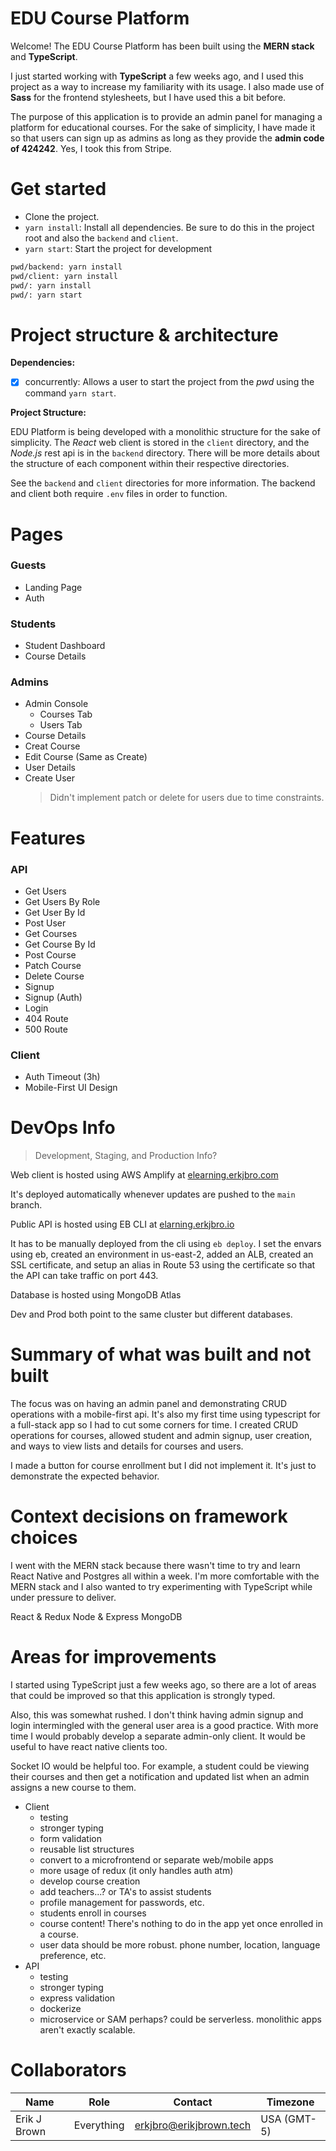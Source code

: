 # EDU Course Platform

Welcome! The EDU Course Platform has been built using the **MERN stack** and **TypeScript**.

I just started working with **TypeScript** a few weeks ago, and I used this project as a way to increase my familiarity with its usage. I also made use of **Sass** for the frontend stylesheets, but I have used this a bit before.

The purpose of this application is to provide an admin panel for managing a platform for educational courses. For the sake of simplicity, I have made it so that users can sign up as admins as long as they provide the **admin code of 424242**. Yes, I took this from Stripe.

# Get started

- Clone the project.
- `yarn install`: Install all dependencies. Be sure to do this in the project root and also the `backend` and `client`.
- `yarn start`: Start the project for development

```bash
pwd/backend: yarn install
pwd/client: yarn install
pwd/: yarn install
pwd/: yarn start
```

# Project structure & architecture

**Dependencies:**

- [x] concurrently: Allows a user to start the project from the _pwd_ using the command `yarn start`.

**Project Structure:**

EDU Platform is being developed with a monolithic structure for the sake of simplicity. The _React_ web client is stored in the `client` directory, and the _Node.js_ rest api is in the `backend` directory. There will be more details about the structure of each component within their respective directories.

See the `backend` and `client` directories for more information. The backend and client both require `.env` files in order to function.

# Pages

### Guests

- Landing Page
- Auth

### Students

- Student Dashboard
- Course Details

### Admins

- Admin Console
  - Courses Tab
  - Users Tab
- Course Details
- Creat Course
- Edit Course (Same as Create)
- User Details
- Create User
  > Didn't implement patch or delete for users due to time constraints.

# Features

### API

- Get Users
- Get Users By Role
- Get User By Id
- Post User
- Get Courses
- Get Course By Id
- Post Course
- Patch Course
- Delete Course
- Signup
- Signup (Auth)
- Login
- 404 Route
- 500 Route

### Client

- Auth Timeout (3h)
- Mobile-First UI Design

# DevOps Info

> Development, Staging, and Production Info?

Web client is hosted using AWS Amplify at [elearning.erkjbro.com](https://elearning.erkjbro.com/)

It's deployed automatically whenever updates are pushed to the `main` branch.

Public API is hosted using EB CLI at [elarning.erkjbro.io](https://elearning.erkjbro.io/)

It has to be manually deployed from the cli using `eb deploy`. I set the envars using eb, created an environment in us-east-2, added an ALB, created an SSL certificate, and setup an alias in Route 53 using the certificate so that the API can take traffic on port 443.

Database is hosted using MongoDB Atlas

Dev and Prod both point to the same cluster but different databases.

# Summary of what was built and not built

The focus was on having an admin panel and demonstrating CRUD operations with a mobile-first api. It's also my first time using typescript for a full-stack app so I had to cut some corners for time. I created CRUD operations for courses, allowed student and admin signup, user creation, and ways to view lists and details for courses and users.

I made a button for course enrollment but I did not implement it. It's just to demonstrate the expected behavior.

# Context decisions on framework choices

I went with the MERN stack because there wasn't time to try and learn React Native and Postgres all within a week. I'm more comfortable with the MERN stack and I also wanted to try experimenting with TypeScript while under pressure to deliver.

React & Redux
Node & Express
MongoDB

# Areas for improvements

I started using TypeScript just a few weeks ago, so there are a lot of areas that could be improved so that this application is strongly typed.

Also, this was somewhat rushed. I don't think having admin signup and login intermingled with the general user area is a good practice. With more time I would probably develop a separate admin-only client. It would be useful to have react native clients too.

Socket IO would be helpful too. For example, a student could be viewing their courses and then get a notification and updated list when an admin assigns a new course to them.

- Client
  - testing
  - stronger typing
  - form validation
  - reusable list structures
  - convert to a microfrontend or separate web/mobile apps
  - more usage of redux (it only handles auth atm)
  - develop course creation
  - add teachers...? or TA's to assist students
  - profile management for passwords, etc.
  - students enroll in courses
  - course content! There's nothing to do in the app yet once enrolled in a course.
  - user data should be more robust. phone number, location, language preference, etc.
- API
  - testing
  - stronger typing
  - express validation
  - dockerize
  - microservice or SAM perhaps? could be serverless. monolithic apps aren't exactly scalable.

# Collaborators

| Name         | Role       | Contact                 | Timezone    |
| ------------ | ---------- | ----------------------- | ----------- |
| Erik J Brown | Everything | erkjbro@erikjbrown.tech | USA (GMT-5) |
